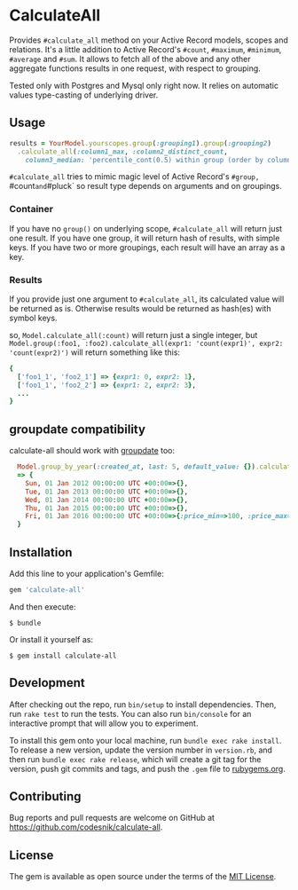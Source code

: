 # CalculateAll

Provides `#calculate_all` method on your Active Record models, scopes and relations.
It's a little addition to Active Record's `#count`, `#maximum`, `#minimum`, `#average` and `#sum`.
It allows to fetch all of the above and any other aggregate functions results in one request, with respect to grouping.

Tested only with Postgres and Mysql only right now. It relies on automatic values type-casting of underlying driver.

## Usage

```ruby
results = YourModel.yourscopes.group(:grouping1).group(:grouping2)
  .calculate_all(:column1_max, :column2_distinct_count,
    column3_median: 'percentile_cont(0.5) within group (order by column3 desc)')
```

`#calculate_all` tries to mimic magic level of Active Record's `#group, `#count` and `#pluck`
so result type depends on arguments and on groupings.

### Container

If you have no `group()` on underlying scope, `#calculate_all` will return just one result.
If you have one group, it will return hash of results, with simple keys.
If you have two or more groupings, each result will have an array as a key.

### Results

If you provide just one argument to `#calculate_all`, its calculated value will be returned as is.
Otherwise results would be returned as hash(es) with symbol keys.

so, `Model.calculate_all(:count)` will return just a single integer,
but `Model.group(:foo1, :foo2).calculate_all(expr1: 'count(expr1)', expr2: 'count(expr2)')` will return
something like this:

```ruby
{
  ['foo1_1', 'foo2_1'] => {expr1: 0, expr2: 1},
  ['foo1_1', 'foo2_2'] => {expr1: 2, expr2: 3},
  ...
}
```

## groupdate compatibility

calculate-all should work with [groupdate](https://github.com/ankane/groupdate) too:

```ruby
  Model.group_by_year(:created_at, last: 5, default_value: {}).calculate_all(:price_min, :price_max)
  => {
    Sun, 01 Jan 2012 00:00:00 UTC +00:00=>{},
    Tue, 01 Jan 2013 00:00:00 UTC +00:00=>{},
    Wed, 01 Jan 2014 00:00:00 UTC +00:00=>{},
    Thu, 01 Jan 2015 00:00:00 UTC +00:00=>{},
    Fri, 01 Jan 2016 00:00:00 UTC +00:00=>{:price_min=>100, :price_max=>500}
  }
```

## Installation

Add this line to your application's Gemfile:

```ruby
gem 'calculate-all'
```

And then execute:

    $ bundle

Or install it yourself as:

    $ gem install calculate-all

## Development

After checking out the repo, run `bin/setup` to install dependencies. Then, run `rake test` to run the tests. You can also run `bin/console` for an interactive prompt that will allow you to experiment.

To install this gem onto your local machine, run `bundle exec rake install`. To release a new version, update the version number in `version.rb`, and then run `bundle exec rake release`, which will create a git tag for the version, push git commits and tags, and push the `.gem` file to [rubygems.org](https://rubygems.org).

## Contributing

Bug reports and pull requests are welcome on GitHub at https://github.com/codesnik/calculate-all.

## License

The gem is available as open source under the terms of the [MIT License](http://opensource.org/licenses/MIT).

